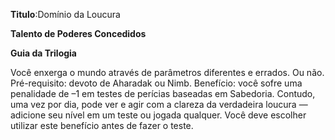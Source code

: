 **Titulo**:Domínio da Loucura

**Talento de Poderes Concedidos**

**Guia da Trilogia**

 Você enxerga o mundo através de parâmetros diferentes e errados. Ou não. Pré-requisito: devoto de Aharadak ou Nimb. Benefício: você sofre uma penalidade de –1 em testes de perícias baseadas em Sabedoria. Contudo, uma vez por dia, pode ver e agir com a clareza da verdadeira loucura — adicione seu nível em um teste ou jogada qualquer. Você deve escolher utilizar este benefício antes de fazer o teste.